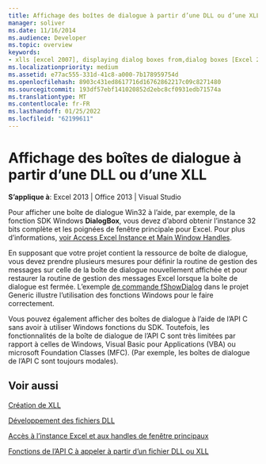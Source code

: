 ```yaml
---
title: Affichage des boîtes de dialogue à partir d’une DLL ou d’une XLL
manager: soliver
ms.date: 11/16/2014
ms.audience: Developer
ms.topic: overview
keywords:
- xlls [excel 2007], displaying dialog boxes from,dialog boxes [Excel 2007], displaying from a DLL or XLL,DLLs [Excel 2007], displaying dialog boxes from
ms.localizationpriority: medium
ms.assetid: e77ac555-331d-41c8-a000-7b178959754d
ms.openlocfilehash: 8903c431ed8617716d16762862217c09c8271480
ms.sourcegitcommit: 193df57ebf141020852d2ebc8cf0931edb71574a
ms.translationtype: MT
ms.contentlocale: fr-FR
ms.lasthandoff: 01/25/2022
ms.locfileid: "62199611"
---
```

# <a name="displaying-dialog-boxes-from-within-a-dll-or-xll"></a>Affichage des boîtes de dialogue à partir d’une DLL ou d’une XLL

 **S’applique à**: Excel 2013 | Office 2013 | Visual Studio 
  
Pour afficher une boîte de dialogue Win32 à l’aide, par exemple, de la fonction SDK Windows **DialogBox**, vous devez d’abord obtenir l’instance 32 bits complète et les poignées de fenêtre principale pour Excel. Pour plus d’informations, [voir Access Excel Instance et Main Window Handles](how-to-access-excel-instance-and-main-window-handles.md). 
  
En supposant que votre projet contient la ressource de boîte de dialogue, vous devez prendre plusieurs mesures pour définir la routine de gestion des messages sur celle de la boîte de dialogue nouvellement affichée et pour restaurer la routine de gestion des messages Excel lorsque la boîte de dialogue est fermée. L’exemple [de commande fShowDialog](fshowdialog.md) dans le projet Generic illustre l’utilisation des fonctions Windows pour le faire correctement. 
  
Vous pouvez également afficher des boîtes de dialogue à l’aide de l’API C sans avoir à utiliser Windows fonctions du SDK. Toutefois, les fonctionnalités de la boîte de dialogue de l’API C sont très limitées par rapport à celles de Windows, Visual Basic pour Applications (VBA) ou microsoft Foundation Classes (MFC). (Par exemple, les boîtes de dialogue de l’API C sont toujours modales).
  
## <a name="see-also"></a>Voir aussi



[Création de XLL](creating-xlls.md)
  
[Développement des fichiers DLL](developing-dlls.md)
  
[Accès à l’instance Excel et aux handles de fenêtre principaux](how-to-access-excel-instance-and-main-window-handles.md)
  
[Fonctions de l’API C à appeler à partir d’un fichier DLL ou XLL](c-api-functions-that-can-be-called-only-from-a-dll-or-xll.md)

